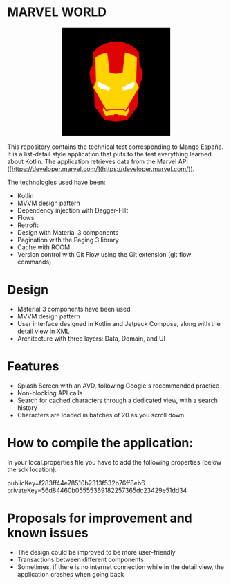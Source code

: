 # MARVEL WORLD

<p align="center">    
    <img alt="Marvel App Logo" src="app/src/main/ic_launcher-playstore.png" width=250px/>    
</p>

This repository contains the technical test corresponding to Mango España. It is a list-detail style application that puts to the test everything learned about Kotlin. The application retrieves data from the Marvel API ([https://developer.marvel.com/](https://developer.marvel.com/)).

The technologies used have been:

-   Kotlin
-   MVVM design pattern
-   Dependency injection with Dagger-Hilt
-   Flows
-   Retrofit
-   Design with Material 3 components
-   Pagination with the Paging 3 library
-   Cache with ROOM
-   Version control with Git Flow using the Git extension (git flow commands)

# Design

-   Material 3 components have been used
-   MVVM design pattern
-   User interface designed in Kotlin and Jetpack Compose, along with the detail view in XML
-   Architecture with three layers: Data, Domain, and UI

# Features

-   Splash Screen with an AVD, following Google's recommended practice
-  Non-blocking API calls
-   Search for cached characters through a dedicated view, with a search history
-   Characters are loaded in batches of 20 as you scroll down

# How to compile the application:

In your local.properties file you have to add the following properties (below the sdk location):

publicKey=f283ff44e78510b2313f532b76ff8eb6 
privateKey=56d84460b05555369182257365dc23429e51dd34

# Proposals for improvement and known issues

-   The design could be improved to be more user-friendly
-   Transactions between different components
-   Sometimes, if there is no internet connection while in the detail view, the application crashes when going back
